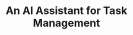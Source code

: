 ---
layout: page
title: An AI Assistant for Task Management
description: 
importance: 1
category: fun
tags: [AI, LLM, Task Management]
---
